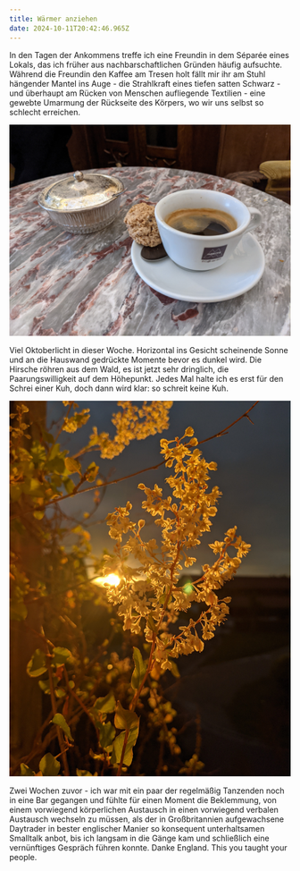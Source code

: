 ```yaml
---
title: Wärmer anziehen
date: 2024-10-11T20:42:46.965Z
---
```

In den Tagen der Ankommens treffe ich eine Freundin in dem Séparée eines Lokals, das ich früher aus nachbarschaftlichen Gründen häufig aufsuchte. Während die Freundin den Kaffee am Tresen holt fällt mir ihr am Stuhl hängender Mantel ins Auge - die Strahlkraft eines tiefen satten Schwarz - und überhaupt am Rücken von Menschen aufliegende Textilien - eine gewebte Umarmung der Rückseite des Körpers, wo wir uns selbst so schlecht erreichen.

![](/uploads/ko.jpg)

Viel Oktoberlicht in dieser Woche. Horizontal ins Gesicht scheinende Sonne und an die Hauswand gedrückte Momente bevor es dunkel wird. Die Hirsche röhren aus dem Wald, es ist jetzt sehr dringlich, die Paarungswilligkeit auf dem Höhepunkt. Jedes Mal halte ich es erst für den Schrei einer Kuh, doch dann wird klar: so schreit keine Kuh.

![](/uploads/herbstlich1.jpg)

Zwei Wochen zuvor - ich war mit ein paar der regelmäßig Tanzenden noch in eine Bar gegangen und fühlte für einen Moment die Beklemmung, von einem vorwiegend körperlichen Austausch in einen vorwiegend verbalen Austausch wechseln zu müssen, als der in Großbritannien aufgewachsene Daytrader in bester englischer Manier so konsequent unterhaltsamen Smalltalk anbot, bis ich langsam in die Gänge kam und schließlich eine vernünftiges Gespräch führen konnte. Danke England. This you taught your people.